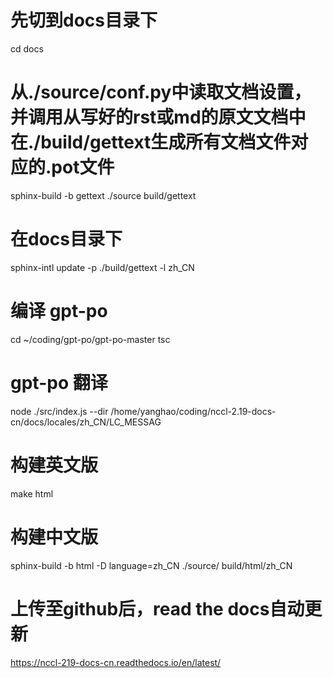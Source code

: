# 先切到docs目录下
cd docs

# 从./source/conf.py中读取文档设置，并调用从写好的rst或md的原文文档中在./build/gettext生成所有文档文件对应的.pot文件
sphinx-build -b gettext ./source build/gettext

# 在docs目录下
sphinx-intl update -p ./build/gettext -l zh_CN

# 编译 gpt-po
cd ~/coding/gpt-po/gpt-po-master
tsc

# gpt-po 翻译
node ./src/index.js --dir /home/yanghao/coding/nccl-2.19-docs-cn/docs/locales/zh_CN/LC_MESSAG

# 构建英文版
make html

# 构建中文版
sphinx-build -b html -D language=zh_CN ./source/ build/html/zh_CN

# 上传至github后，read the docs自动更新
https://nccl-219-docs-cn.readthedocs.io/en/latest/